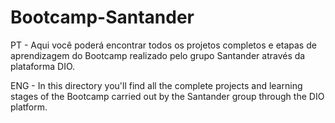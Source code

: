 # Bootcamp-Santander

PT - Aqui você poderá encontrar todos os projetos completos e etapas de aprendizagem do Bootcamp realizado pelo grupo Santander através da plataforma DIO.

ENG - In this directory you'll find all the complete projects and learning stages of the Bootcamp carried out by the Santander group through the DIO platform.


